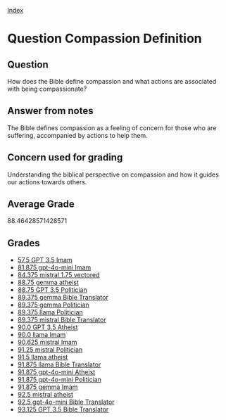 
[Index](../../index.md)
# Question Compassion Definition
## Question
How does the Bible define compassion and what actions are associated with being compassionate?

## Answer from notes
The Bible defines compassion as a feeling of concern for those who are suffering, accompanied by actions to help them.

## Concern used for grading
Understanding the biblical perspective on compassion and how it guides our actions towards others.

## Average Grade
88.46428571428571

## Grades
 * [57.5 GPT 3.5 Imam](../answers/GPT_3.5_Imam/Compassion_Definition.md)
 * [81.875 gpt-4o-mini Imam](../answers/gpt-4o-mini_Imam/Compassion_Definition.md)
 * [84.375 mistral 1.75 vectored](../answers/mistral_1.75_vectored/Compassion_Definition.md)
 * [88.75 gemma atheist](../answers/gemma_atheist/Compassion_Definition.md)
 * [88.75 GPT 3.5 Politician](../answers/GPT_3.5_Politician/Compassion_Definition.md)
 * [89.375 gemma Bible Translator](../answers/gemma_Bible_Translator/Compassion_Definition.md)
 * [89.375 gemma Politician](../answers/gemma_Politician/Compassion_Definition.md)
 * [89.375 llama Politician](../answers/llama_Politician/Compassion_Definition.md)
 * [89.375 mistral Bible Translator](../answers/mistral_Bible_Translator/Compassion_Definition.md)
 * [90.0 GPT 3.5 Atheist](../answers/GPT_3.5_Atheist/Compassion_Definition.md)
 * [90.0 llama Imam](../answers/llama_Imam/Compassion_Definition.md)
 * [90.625 mistral Imam](../answers/mistral_Imam/Compassion_Definition.md)
 * [91.25 mistral Politician](../answers/mistral_Politician/Compassion_Definition.md)
 * [91.5 llama atheist](../answers/llama_atheist/Compassion_Definition.md)
 * [91.875 llama Bible Translator](../answers/llama_Bible_Translator/Compassion_Definition.md)
 * [91.875 gpt-4o-mini Atheist](../answers/gpt-4o-mini_Atheist/Compassion_Definition.md)
 * [91.875 gpt-4o-mini Politician](../answers/gpt-4o-mini_Politician/Compassion_Definition.md)
 * [91.875 gemma Imam](../answers/gemma_Imam/Compassion_Definition.md)
 * [92.5 mistral atheist](../answers/mistral_atheist/Compassion_Definition.md)
 * [92.5 gpt-4o-mini Bible Translator](../answers/gpt-4o-mini_Bible_Translator/Compassion_Definition.md)
 * [93.125 GPT 3.5 Bible Translator](../answers/GPT_3.5_Bible_Translator/Compassion_Definition.md)

